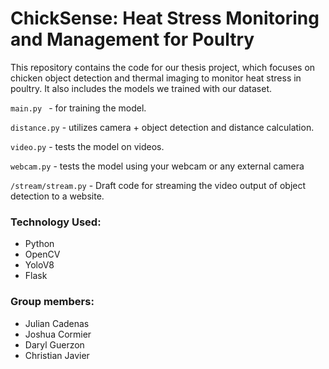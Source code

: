 # ChickSense: Heat Stress Monitoring and Management for Poultry

This repository contains the code for our thesis project, which focuses on chicken object detection and thermal imaging to monitor heat stress in poultry. It also includes the models we trained with our dataset.

```main.py ``` - for training the model.

```distance.py``` - utilizes camera + object detection and distance calculation.

```video.py``` - tests the model on videos.

```webcam.py``` - tests the model using your webcam or any external camera

```/stream/stream.py``` - Draft code for streaming the video output of object detection to a website.

### Technology Used:
- Python
- OpenCV
- YoloV8
- Flask

### Group members:
- Julian Cadenas
- Joshua Cormier
- Daryl Guerzon
- Christian Javier